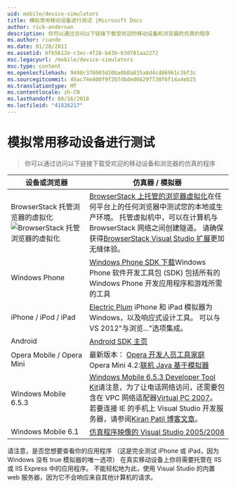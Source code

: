 ```yaml
---
uid: mobile/device-simulators
title: 模拟常用移动设备进行测试 |Microsoft Docs
author: rick-anderson
description: 你可以通过访问以下链接下载受欢迎的移动设备和浏览器的仿真的程序
ms.author: riande
ms.date: 01/28/2011
ms.assetid: bfb5612e-c3ec-4f28-b43b-63d781aa2272
msc.legacyurl: /mobile/device-simulators
msc.type: content
ms.openlocfilehash: 9498c370003d20ba0b8a835a8d4cd86961c3bf3c
ms.sourcegitcommit: 45ac74e400f9f2b7dbded66297730f6f14a4eb25
ms.translationtype: MT
ms.contentlocale: zh-CN
ms.lasthandoff: 08/16/2018
ms.locfileid: "41826217"
---
```

<a name="simulate-popular-mobile-devices-for-testing"></a>模拟常用移动设备进行测试
====================
> 你可以通过访问以下链接下载受欢迎的移动设备和浏览器的仿真的程序


| 设备或浏览器 | 仿真器 / 模拟器 |
| --- | --- |
| BrowserStack 托管浏览器的虚拟化 ![BrowserStack 托管浏览器的虚拟化](device-simulators/_static/image1.png) | [BrowserStack 上托管的浏览器虚拟化](http://browserstack.com)在任何平台上的任何浏览器中测试您的本地或生产环境。 托管虚拟机中，可以在计算机与 BrowserStack 网络之间创建隧道。 请确保获得[BrowserStack Visual Studio 扩展](https://visualstudiogallery.msdn.microsoft.com/2dfa32b1-3c47-439d-b1c5-9e28be18b81c)更加无缝体验。 |
| Windows Phone | [Windows Phone SDK 下载](https://dev.windowsphone.com/downloadsdk)Windows Phone 软件开发工具包 (SDK) 包括所有的 Windows Phone 开发应用程序和游戏所需的工具 |
| iPhone / iPod / iPad | [Electric Plum](http://www.electricplum.com/studio.aspx) iPhone 和 iPad 模拟器为 Windows，以及响应式设计工具。 可以与 VS 2012"与浏览..."选项集成。 |
| Android | [Android SDK 主页](https://developer.android.com/sdk) |
| Opera Mobile / Opera Mini | 最新版本： [Opera 开发人员工具家庭](http://www.opera.com/developer/tools/)Opera Mini 4.2:[联机 Java 基于模拟器](http://www.opera.com/mobile/demo/?ver=4) |
| Windows Mobile 6.5.3 | [Windows Mobile 6.5.3 Developer Tool Kit](https://www.microsoft.com/downloads/en/details.aspx?FamilyID=c0213f68-2e01-4e5c-a8b2-35e081dcf1ca&amp;displaylang=en)请注意，为了让电话网络访问，还需要包含在 VPC 网络适配器[Virtual PC 2007](https://www.microsoft.com/downloads/en/details.aspx?FamilyID=04d26402-3199-48a3-afa2-2dc0b40a73b6&amp;DisplayLang=en)。 若要连接 IE 的手机上 Visual Studio 开发服务器，请参阅[Kiran Patil 博客文章](http://kiranpatils.wordpress.com/2009/11/19/access-internetlocal-website-from-your-windows-mobile-device-emulators/)。 |
| Windows Mobile 6.1 | [仿真程序映像的 Visual Studio 2005/2008](https://www.microsoft.com/downloads/en/details.aspx?FamilyID=3d6f581e-c093-4b15-ab0c-a2ce5bffdb47) |

请注意，是否您想要查看你的应用程序 （这是完全测试 iPhone 或 iPad，因为 Windows 没有 true 模拟器的唯一选项） 在真实移动设备上你将需要托管在 IIS 或 IIS Express 中的应用程序。 不能轻松地为此，使用 Visual Studio 的内置 web 服务器，因为它不会响应来自其他计算机的请求。
